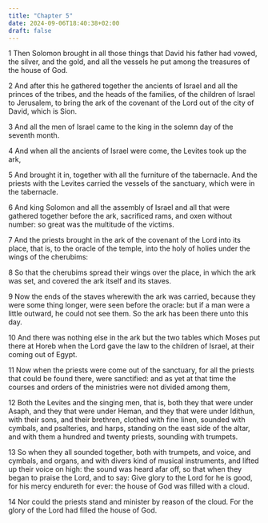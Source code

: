 ```yaml
---
title: "Chapter 5"
date: 2024-09-06T18:40:38+02:00
draft: false
---
```




1 Then Solomon brought in all those things that David his father had vowed, the silver, and the gold, and all the vessels he put among the treasures of the house of God.

2 And after this he gathered together the ancients of Israel and all the princes of the tribes, and the heads of the families, of the children of Israel to Jerusalem, to bring the ark of the covenant of the Lord out of the city of David, which is Sion.

3 And all the men of Israel came to the king in the solemn day of the seventh month.

4 And when all the ancients of Israel were come, the Levites took up the ark,

5 And brought it in, together with all the furniture of the tabernacle. And the priests with the Levites carried the vessels of the sanctuary, which were in the tabernacle.

6 And king Solomon and all the assembly of Israel and all that were gathered together before the ark, sacrificed rams, and oxen without number: so great was the multitude of the victims.

7 And the priests brought in the ark of the covenant of the Lord into its place, that is, to the oracle of the temple, into the holy of holies under the wings of the cherubims:

8 So that the cherubims spread their wings over the place, in which the ark was set, and covered the ark itself and its staves.

9 Now the ends of the staves wherewith the ark was carried, because they were some thing longer, were seen before the oracle: but if a man were a little outward, he could not see them. So the ark has been there unto this day.

10 And there was nothing else in the ark but the two tables which Moses put there at Horeb when the Lord gave the law to the children of Israel, at their coming out of Egypt.

11 Now when the priests were come out of the sanctuary, for all the priests that could be found there, were sanctified: and as yet at that time the courses and orders of the ministries were not divided among them,

12 Both the Levites and the singing men, that is, both they that were under Asaph, and they that were under Heman, and they that were under Idithun, with their sons, and their brethren, clothed with fine linen, sounded with cymbals, and psalteries, and harps, standing on the east side of the altar, and with them a hundred and twenty priests, sounding with trumpets.

13 So when they all sounded together, both with trumpets, and voice, and cymbals, and organs, and with divers kind of musical instruments, and lifted up their voice on high: the sound was heard afar off, so that when they began to praise the Lord, and to say: Give glory to the Lord for he is good, for his mercy endureth for ever: the house of God was filled with a cloud.

14 Nor could the priests stand and minister by reason of the cloud. For the glory of the Lord had filled the house of God.

